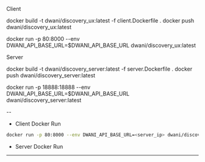 Client 


docker build -t dwani/discovery_ux:latest -f client.Dockerfile .
docker push dwani/discovery_ux:latest

docker run -p 80:8000 --env DWANI_API_BASE_URL=$DWANI_API_BASE_URL dwani/discovery_ux:latest

Server


docker build -t dwani/discovery_server:latest -f server.Dockerfile .
docker push dwani/discovery_server:latest

docker run -p 18888:18888 --env DWANI_API_BASE_URL=$DWANI_API_BASE_URL dwani/discovery_server:latest


--


- Client Docker Run
```bash
docker run -p 80:8000 --env DWANI_API_BASE_URL=<server_ip> dwani/discovery_ux:latest
```
- Server  Docker Run 

---

